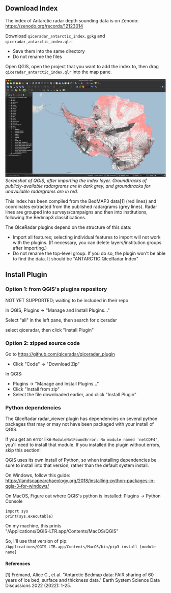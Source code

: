 
## Download Index

The index of Antarctic radar depth sounding data is on Zenodo: https://zenodo.org/records/12123014

Download `qiceradar_antarctic_index.gpkg` and `qiceradar_antarctic_index.qlr`:

* Save them into the same directory
* Do not rename the files

Open QGIS, open the project that you want to add the index to, then drag `qiceradar_antarctic_index.qlr` into the map pane.

![](figures/qgis_index.png)
*Screeshot of QGIS, after importing the index layer. Groundtracks of publicly-available radargrams are in dark grey, and groundtracks for unavailable radargrams are in red.*

This index has been compiled from the BedMAP3 data[1] (red lines) and coordinates extracted from the published radargrams (grey lines). Radar lines are grouped into surveys/campaigns and then into institutions, following the Bedmap3 classifications.

The QIceRadar plugins depend on the structure of this data:
* Import all features; selecting individual features to import will not work with the plugins. (If necessary, you can delete layers/institution groups after importing.)
* Do not rename the top-level group. If you do so, the plugin won't be able to find the data. It should be "ANTARCTIC QIceRadar Index"


## Install Plugin

### Option 1: from QGIS's plugins repository

NOT YET SUPPORTED; waiting to be included in their repo

In QGIS, Plugins -> "Manage and Install Plugins..."

Select "all" in the left pane, then search for qiceradar

select qiceradar, then click "Install Plugin"

### Option 2: zipped source code

Go to https://github.com/qiceradar/qiceradar_plugin
* Click "Code" -> "Download Zip"

In QGIS:
* Plugins -> "Manage and Install Plugins..."
* Click "Install from zip"
* Select the file downloaded earlier, and click "Install Plugin"


### Python dependencies
The QIceRadar radar_viewer plugin has dependencies on several python packages that may or may not have been packaged with your install of QGIS.

If you get an error like `ModuleNotFoundError: No module named 'netCDF4'`, you'll need to install that module.
If you installed the plugin without errors, skip this section!


QGIS uses its own install of Python, so when installing dependencies
be sure to install into that version, rather than the default system install.

On Windows, follow this guide: https://landscapearchaeology.org/2018/installing-python-packages-in-qgis-3-for-windows/


On MacOS,
Figure out where QGIS's python is installed:
Plugins -> Python Console
~~~
import sys
print(sys.executable)
~~~
On my machine, this prints \
"/Applications/QGIS-LTR.app/Contents/MacOS/QGIS"

So, I'll use that version of pip: \
`/Applications/QGIS-LTR.app/Contents/MacOS/bin/pip3 install [module name]`


#### References
[1] Frémand, Alice C., et al. "Antarctic Bedmap data: FAIR sharing of 60 years of ice bed, surface and thickness data." Earth System Science Data Discussions 2022 (2022): 1-25.



